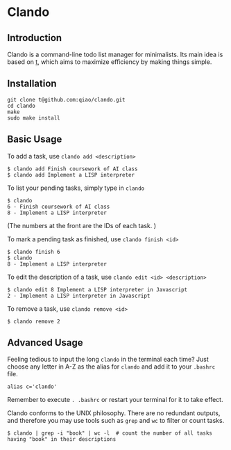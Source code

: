 Clando
======

## Introduction

Clando is a command-line todo list manager for minimalists. Its main idea is based on [t](http://stevelosh.com/projects/t/), which aims to maximize efficiency by making things simple.


## Installation

    git clone t@github.com:qiao/clando.git
    cd clando
    make
    sudo make install


## Basic Usage

To add a task, use `clando add <description>`

    $ clando add Finish coursework of AI class
    $ clando add Implement a LISP interpreter

To list your pending tasks, simply type in `clando`

    $ clando
    6 - Finish coursework of AI class
    8 - Implement a LISP interpreter

(The numbers at the front are the IDs of each task. )

To mark a pending task as finished, use `clando finish <id>`

    $ clando finish 6
    $ clando
    8 - Implement a LISP interpreter

To edit the description of a task, use `clando edit <id> <description>`

    $ clando edit 8 Implement a LISP interpreter in Javascript
    2 - Implement a LISP interpreter in Javascript

To remove a task, use `clando remove <id>`

    $ clando remove 2


## Advanced Usage

Feeling tedious to input the long `clando` in the terminal each time? Just choose any letter in A-Z as the alias for `clando` and add it to your `.bashrc` file.

    alias c='clando'

Remember to execute `. .bashrc` or restart your terminal for it to take effect.

Clando conforms to the UNIX philosophy. There are no redundant outputs, and therefore you may use tools such as `grep` and `wc` to filter or count tasks.

    $ clando | grep -i "book" | wc -l  # count the number of all tasks having "book" in their descriptions

